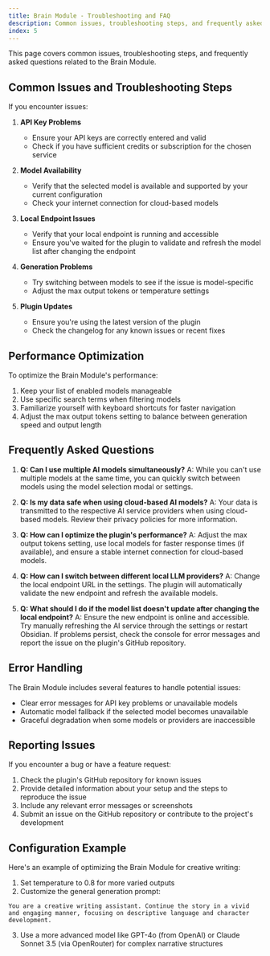 ```yaml
---
title: Brain Module - Troubleshooting and FAQ
description: Common issues, troubleshooting steps, and frequently asked questions about the Brain Module in SystemSculpt AI.
index: 5
---
```


This page covers common issues, troubleshooting steps, and frequently asked questions related to the Brain Module.

## Common Issues and Troubleshooting Steps

If you encounter issues:

1. **API Key Problems**

   - Ensure your API keys are correctly entered and valid
   - Check if you have sufficient credits or subscription for the chosen service

2. **Model Availability**

   - Verify that the selected model is available and supported by your current configuration
   - Check your internet connection for cloud-based models

3. **Local Endpoint Issues**

   - Verify that your local endpoint is running and accessible
   - Ensure you've waited for the plugin to validate and refresh the model list after changing the endpoint

4. **Generation Problems**

   - Try switching between models to see if the issue is model-specific
   - Adjust the max output tokens or temperature settings

5. **Plugin Updates**
   - Ensure you're using the latest version of the plugin
   - Check the changelog for any known issues or recent fixes

## Performance Optimization

To optimize the Brain Module's performance:

1. Keep your list of enabled models manageable
2. Use specific search terms when filtering models
3. Familiarize yourself with keyboard shortcuts for faster navigation
4. Adjust the max output tokens setting to balance between generation speed and output length

## Frequently Asked Questions

1. **Q: Can I use multiple AI models simultaneously?**
   A: While you can't use multiple models at the same time, you can quickly switch between models using the model selection modal or settings.

2. **Q: Is my data safe when using cloud-based AI models?**
   A: Your data is transmitted to the respective AI service providers when using cloud-based models. Review their privacy policies for more information.

3. **Q: How can I optimize the plugin's performance?**
   A: Adjust the max output tokens setting, use local models for faster response times (if available), and ensure a stable internet connection for cloud-based models.

4. **Q: How can I switch between different local LLM providers?**
   A: Change the local endpoint URL in the settings. The plugin will automatically validate the new endpoint and refresh the available models.

5. **Q: What should I do if the model list doesn't update after changing the local endpoint?**
   A: Ensure the new endpoint is online and accessible. Try manually refreshing the AI service through the settings or restart Obsidian. If problems persist, check the console for error messages and report the issue on the plugin's GitHub repository.

## Error Handling

The Brain Module includes several features to handle potential issues:

- Clear error messages for API key problems or unavailable models
- Automatic model fallback if the selected model becomes unavailable
- Graceful degradation when some models or providers are inaccessible

## Reporting Issues

If you encounter a bug or have a feature request:

1. Check the plugin's GitHub repository for known issues
2. Provide detailed information about your setup and the steps to reproduce the issue
3. Include any relevant error messages or screenshots
4. Submit an issue on the GitHub repository or contribute to the project's development

## Configuration Example

Here's an example of optimizing the Brain Module for creative writing:

1. Set temperature to 0.8 for more varied outputs
2. Customize the general generation prompt:

```
You are a creative writing assistant. Continue the story in a vivid and engaging manner, focusing on descriptive language and character development.
```

3. Use a more advanced model like GPT-4o (from OpenAI) or Claude Sonnet 3.5 (via OpenRouter) for complex narrative structures
